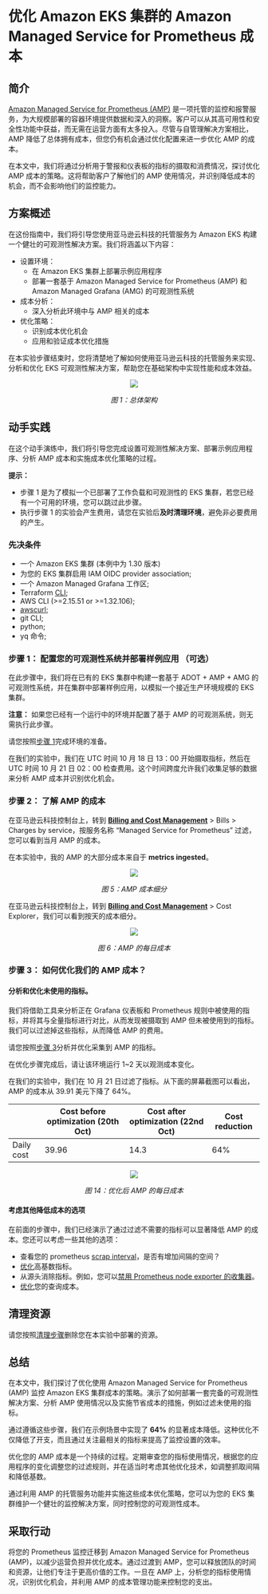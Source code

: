 # 优化 Amazon EKS 集群的 Amazon Managed Service for Prometheus 成本

## 简介

[Amazon Managed Service for Prometheus (AMP)](https://aws.amazon.com/prometheus/) 是一项托管的监控和报警服务，为大规模部署的容器环境提供数据和深入的洞察。客户可以从其高可用性和安全性功能中获益，而无需在运营方面有太多投入。尽管与自管理解决方案相比，AMP 降低了总体拥有成本，但您仍有机会通过优化配置来进一步优化 AMP 的成本。

在本文中，我们将通过分析用于警报和仪表板的指标的摄取和消费情况，探讨优化 AMP 成本的策略。这将帮助客户了解他们的 AMP 使用情况，并识别降低成本的机会，而不会影响他们的监控能力。

## **方案概述**

在这份指南中，我们将引导您使用亚马逊云科技的托管服务为 Amazon EKS 构建一个健壮的可观测性解决方案。我们将涵盖以下内容：

* 设置环境：
    * 在 Amazon EKS 集群上部署示例应用程序
    * 部署一套基于 Amazon Managed Service for Prometheus (AMP) 和 Amazon Managed Grafana (AMG) 的可观测性系统
* 成本分析：
    * 深入分析此环境中与 AMP 相关的成本
* 优化策略：
    * 识别成本优化机会
    * 应用和验证成本优化措施

在本实验步骤结束时，您将清楚地了解如何使用亚马逊云科技的托管服务来实现、分析和优化 EKS 可观测性解决方案，帮助您在基础架构中实现性能和成本效益。

<p align="center">
  <img src="./images/figure%201.jpg" />
</p>

*<p align="center">图 1：总体架构</p>*

## 动手实践

在这个动手演练中，我们将引导您完成设置可观测性解决方案、部署示例应用程序、分析 AMP 成本和实施成本优化策略的过程。

**提示：**

* 步骤 1 是为了模拟一个已部署了工作负载和可观测性的 EKS 集群，若您已经有一个可用的环境，您可以跳过此步骤。
* 执行步骤 1 的实验会产生费用，请您在实验后**及时清理环境**，避免非必要费用的产生。

### 先决条件

* 一个 Amazon EKS 集群 (本例中为 1.30 版本)
* 为您的 EKS 集群启用 IAM OIDC provider association;
* 一个 Amazon Managed Grafana 工作区;
* Terraform [CLI](https://developer.hashicorp.com/terraform/install);
* AWS CLI (>=2.15.51 or >=1.32.106);
* [awscurl](https://github.com/okigan/awscurl);
* git CLI;
* python;
* yq 命令;

### **步骤 1： 配置您的可观测性系统并部署样例应用 （可选）**

在此步骤中，我们将在已有的 EKS 集群中构建一套基于 ADOT + AMP + AMG 的可观测性系统，并在集群中部署样例应用，以模拟一个接近生产环境规模的 EKS 集群。

**注意：** 如果您已经有一个运行中的环境并配置了基于 AMP 的可观测系统，则无需执行此步骤。

请您按照[步骤 1](./envSetup_cn.md)完成环境的准备。

在我们的实验中，我们在 UTC 时间 10 月 18 日 13：00 开始摄取指标，然后在 UTC 时间 10 月 21 日 02：00 检查费用。这个时间跨度允许我们收集足够的数据来分析 AMP 成本并识别优化机会。

### **步骤 2： 了解 AMP 的成本**

在亚马逊云科技控制台上，转到 [**Billing and Cost Management**](https://us-east-1.console.aws.amazon.com/costmanagement/home#/home) > Bills > Charges by service，按服务名称 “Managed Service for Prometheus” 过滤，您可以看到当月 AMP 的成本。

在本实验中，我的 AMP 的大部分成本来自于 **metrics ingested**。

<p align="center">
  <img src="./images/figure%205.jpg" />
</p>

*<p align="center">图 5：AMP 成本细分</p>*

在亚马逊云科技控制台上，转到 [**Billing and Cost Management**](https://us-east-1.console.aws.amazon.com/costmanagement/home#/home) > Cost Explorer，我们可以看到按天的成本细分。

<p align="center">
  <img src="./images/figure%206.jpg" />
</p>

*<p align="center">图 6：AMP 的每日成本</p>*

### **步骤 3： 如何优化我们的 AMP 成本？**

#### **分析和优化未使用的指标。**

我们将借助工具来分析正在 Grafana 仪表板和 Prometheus 规则中被使用的指标，并将其与全量指标进行对比，从而发现被摄取到 AMP 但未被使用到的指标。我们可以过滤掉这些指标，从而降低 AMP 的费用。

请您按照[步骤 3](./optimize_cn.md)分析并优化采集到 AMP 的指标。

在优化步骤完成后，请让该环境运行 1~2 天以观测成本变化。

在我们的实验中，我们在 10 月 21 日过滤了指标。从下面的屏幕截图可以看出，AMP 的成本从 39.91 美元下降了 64%。

|	|Cost before optimization (20th Oct)	|Cost after optimization (22nd Oct)	|Cost reduction	|
|---	|---	|---	|---	|
|Daily cost	|39.96	|14.3	|64%	|

<p align="center">
  <img src="./images/figure%2014.jpg" />
</p>

*<p align="center">图 14：优化后 AMP 的每日成本</p>*

#### **考虑其他降低成本的选项**

在前面的步骤中，我们已经演示了通过过滤不需要的指标可以显著降低 AMP 的成本。您还可以考虑一些其他的选项：

* 查看您的 prometheus [scrap interval](https://prometheus.io/docs/prometheus/latest/configuration/configuration/#scrape_config)，是否有增加间隔的空间？
* [优化](https://grafana.com/blog/2022/10/20/how-to-manage-high-cardinality-metrics-in-prometheus-and-kubernetes/)高基数指标。
* 从源头消除指标。例如，您可以[禁用 Prometheus node exporter 的收集器](https://github.com/prometheus/node_exporter?tab=readme-ov-file#collectors)。
* [优化](https://docs.aws.amazon.com/prometheus/latest/userguide/AMP-costs.html#AMP-costs-FAQ-alertquery)您的查询成本。

## 清理资源

请您按照[清理步骤](./cleanup_cn.md)删除您在本实验中部署的资源。

## **总结**

在本文中，我们探讨了优化使用 Amazon Managed Service for Prometheus (AMP) 监控 Amazon EKS 集群成本的策略。演示了如何部署一套完备的可观测性解决方案、分析 AMP 使用情况以及实施节省成本的措施，例如过滤未使用的指标。

通过遵循这些步骤，我们在示例场景中实现了 **64%** 的显著成本降低。这种优化不仅降低了开支，而且通过关注最相关的指标来提高了监控设置的效率。

优化您的 AMP 成本是一个持续的过程。定期审查您的指标使用情况，根据您的应用程序的变化调整您的过滤规则，并在适当时考虑其他优化技术，如调整抓取间隔和降低基数。

通过利用 AMP 的托管服务功能并实施这些成本优化策略，您可以为您的 EKS 集群维护一个健壮的监控解决方案，同时控制您的可观测性成本。

## **采取行动**

将您的 Prometheus 监控迁移到 Amazon Managed Service for Prometheus (AMP)，以减少运营负担并优化成本。通过过渡到 AMP，您可以释放团队的时间和资源，让他们专注于更高价值的工作。一旦在 AMP 上，分析您的指标使用情况，识别优化机会，并利用 AMP 的成本管理功能来控制您的支出。